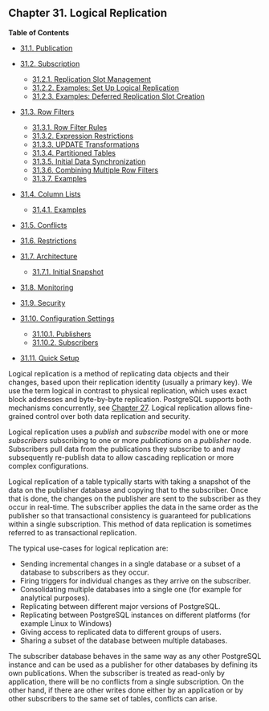 ## Chapter 31. Logical Replication

**Table of Contents**

- [31.1. Publication](logical-replication-publication)
- [31.2. Subscription](logical-replication-subscription)

  - [31.2.1. Replication Slot Management](logical-replication-subscription#LOGICAL-REPLICATION-SUBSCRIPTION-SLOT)
  - [31.2.2. Examples: Set Up Logical Replication](logical-replication-subscription#LOGICAL-REPLICATION-SUBSCRIPTION-EXAMPLES)
  - [31.2.3. Examples: Deferred Replication Slot Creation](logical-replication-subscription#LOGICAL-REPLICATION-SUBSCRIPTION-EXAMPLES-DEFERRED-SLOT)

- [31.3. Row Filters](logical-replication-row-filter)

  - [31.3.1. Row Filter Rules](logical-replication-row-filter#LOGICAL-REPLICATION-ROW-FILTER-RULES)
  - [31.3.2. Expression Restrictions](logical-replication-row-filter#LOGICAL-REPLICATION-ROW-FILTER-RESTRICTIONS)
  - [31.3.3. UPDATE Transformations](logical-replication-row-filter#LOGICAL-REPLICATION-ROW-FILTER-TRANSFORMATIONS)
  - [31.3.4. Partitioned Tables](logical-replication-row-filter#LOGICAL-REPLICATION-ROW-FILTER-PARTITIONED-TABLE)
  - [31.3.5. Initial Data Synchronization](logical-replication-row-filter#LOGICAL-REPLICATION-ROW-FILTER-INITIAL-DATA-SYNC)
  - [31.3.6. Combining Multiple Row Filters](logical-replication-row-filter#LOGICAL-REPLICATION-ROW-FILTER-COMBINING)
  - [31.3.7. Examples](logical-replication-row-filter#LOGICAL-REPLICATION-ROW-FILTER-EXAMPLES)

- [31.4. Column Lists](logical-replication-col-lists)

  - [31.4.1. Examples](logical-replication-col-lists#LOGICAL-REPLICATION-COL-LIST-EXAMPLES)

- [31.5. Conflicts](logical-replication-conflicts)
- [31.6. Restrictions](logical-replication-restrictions)
- [31.7. Architecture](logical-replication-architecture)

  - [31.7.1. Initial Snapshot](logical-replication-architecture#LOGICAL-REPLICATION-SNAPSHOT)

- [31.8. Monitoring](logical-replication-monitoring)
- [31.9. Security](logical-replication-security)
- [31.10. Configuration Settings](logical-replication-config)

  - [31.10.1. Publishers](logical-replication-config#LOGICAL-REPLICATION-CONFIG-PUBLISHER)
  - [31.10.2. Subscribers](logical-replication-config#LOGICAL-REPLICATION-CONFIG-SUBSCRIBER)

- [31.11. Quick Setup](logical-replication-quick-setup)

Logical replication is a method of replicating data objects and their changes, based upon their replication identity (usually a primary key). We use the term logical in contrast to physical replication, which uses exact block addresses and byte-by-byte replication. PostgreSQL supports both mechanisms concurrently, see [Chapter 27](high-availability 'Chapter 27. High Availability, Load Balancing, and Replication'). Logical replication allows fine-grained control over both data replication and security.

Logical replication uses a _publish_ and _subscribe_ model with one or more _subscribers_ subscribing to one or more _publications_ on a _publisher_ node. Subscribers pull data from the publications they subscribe to and may subsequently re-publish data to allow cascading replication or more complex configurations.

Logical replication of a table typically starts with taking a snapshot of the data on the publisher database and copying that to the subscriber. Once that is done, the changes on the publisher are sent to the subscriber as they occur in real-time. The subscriber applies the data in the same order as the publisher so that transactional consistency is guaranteed for publications within a single subscription. This method of data replication is sometimes referred to as transactional replication.

The typical use-cases for logical replication are:

- Sending incremental changes in a single database or a subset of a database to subscribers as they occur.
- Firing triggers for individual changes as they arrive on the subscriber.
- Consolidating multiple databases into a single one (for example for analytical purposes).
- Replicating between different major versions of PostgreSQL.
- Replicating between PostgreSQL instances on different platforms (for example Linux to Windows)
- Giving access to replicated data to different groups of users.
- Sharing a subset of the database between multiple databases.

The subscriber database behaves in the same way as any other PostgreSQL instance and can be used as a publisher for other databases by defining its own publications. When the subscriber is treated as read-only by application, there will be no conflicts from a single subscription. On the other hand, if there are other writes done either by an application or by other subscribers to the same set of tables, conflicts can arise.
